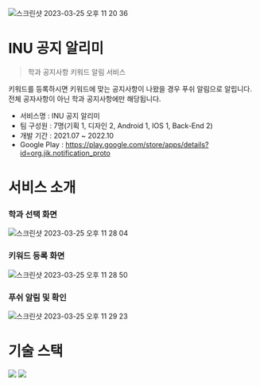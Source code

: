 ![스크린샷 2023-03-25 오후 11 20 36](https://user-images.githubusercontent.com/77014020/227722917-38ebcfc3-f1ff-47ac-87d9-b33cbba0d6ee.png)

# INU 공지 알리미

> 학과 공지사항 키워드 알림 서비스

키워드를 등록하시면 키워드에 맞는 공지사항이 나왔을 경우 푸쉬 알림으로 알립니다.
전체 공자사항이 아닌 학과 공지사항에만 해당됩니다.

- 서비스명 : INU 공지 알리미
- 팀 구성원 : 7명(기획 1, 디자인 2, Android 1, IOS 1, Back-End 2)
- 개발 기간 : 2021.07 ~ 2022.10
- Google Play : https://play.google.com/store/apps/details?id=org.jik.notification_proto

# 서비스 소개

### 학과 선택 화면
![스크린샷 2023-03-25 오후 11 28 04](https://user-images.githubusercontent.com/77014020/227723394-1a8e151e-b7d6-4964-9c64-6d2544a9cb4a.png)

### 키워드 등록 화면
![스크린샷 2023-03-25 오후 11 28 50](https://user-images.githubusercontent.com/77014020/227723430-99ecac43-04ca-48a7-87dd-450e0ca21c81.png)

### 푸쉬 알림 및 확인
![스크린샷 2023-03-25 오후 11 29 23](https://user-images.githubusercontent.com/77014020/227723464-19a17658-7971-4005-a806-87bd639e4aaa.png)


# 기술 스택

<img src="https://img.shields.io/badge/Node.js-339933?style=for-the-badge&logo=Node.js&logoColor=white">
<img src="https://img.shields.io/badge/MySQL-4479A1?style=for-the-badge&logo=MySQL&logoColor=white"> 

